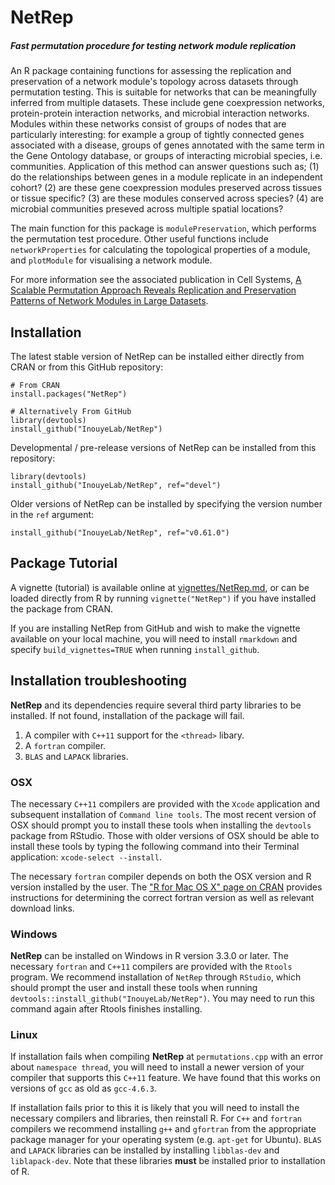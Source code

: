 # NetRep
##### Fast permutation procedure for testing network module replication

An R package containing functions for assessing the replication and 
preservation of a network module's topology across datasets through 
permutation testing. This is suitable for networks that can be meaningfully 
inferred from multiple datasets. These include gene coexpression networks,
protein-protein interaction networks, and microbial interaction
networks. Modules within these networks consist of groups of nodes
that are particularly interesting: for example a group of tightly
connected genes associated with a disease, groups of genes
annotated with the same term in the Gene Ontology database, or
groups of interacting microbial species, i.e. communities.
Application of this method can answer questions such as; (1) do
the relationships between genes in a module replicate in an
independent cohort? (2) are these gene coexpression modules
preserved across tissues or tissue specific? (3) are these modules
conserved across species? (4) are microbial communities preseved
across multiple spatial locations?

The main function for this package is `modulePreservation`, which 
performs the permutation test procedure. Other useful functions include 
`networkProperties` for calculating the topological properties of a 
module, and `plotModule` for visualising a network module.

For more information see the associated publication in Cell Systems,
[A Scalable Permutation Approach Reveals Replication and Preservation Patterns of Network Modules in Large Datasets](http://dx.doi.org/10.1016/j.cels.2016.06.012). 

## Installation

The latest stable version of NetRep can be installed either directly from
CRAN or from this GitHub repository:

```{r}
# From CRAN
install.packages("NetRep")

# Alternatively From GitHub
library(devtools)
install_github("InouyeLab/NetRep")
```

Developmental / pre-release versions of NetRep can be installed from this repository:

```{r}
library(devtools)
install_github("InouyeLab/NetRep", ref="devel")
```

Older versions of NetRep can be installed by specifying the version number in the `ref` argument:

```{r}
install_github("InouyeLab/NetRep", ref="v0.61.0")
```

## Package Tutorial

A vignette (tutorial) is available online at [vignettes/NetRep.md](vignettes/NetRep.md),
or can be loaded directly from R by running `vignette("NetRep")` if you have installed
the package from CRAN. 

If you are installing NetRep from GitHub and wish to make the vignette available on your 
local machine, you will need to install `rmarkdown` and specify `build_vignettes=TRUE` 
when running `install_github`.

## Installation troubleshooting

**NetRep** and its dependencies require several third party libraries to be
installed. If not found, installation of the package will fail.

 1. A compiler with `C++11` support for the `<thread>` libary.
 2. A `fortran` compiler.
 3. `BLAS` and `LAPACK` libraries.
 
### OSX

The necessary `C++11` compilers are provided with the `Xcode` 
application and subsequent installation of `Command line tools`. The most
recent version of OSX should prompt you to install these tools when 
installing the `devtools` package from RStudio. Those with older versions of 
OSX should be able to install these tools by typing the following command into 
their Terminal application: `xcode-select --install`.

The necessary `fortran` compiler depends on both the OSX version and R version
installed by the user. The ["R for Mac OS X" page on CRAN](https://cran.r-project.org/bin/macosx/tools/)
provides instructions for determining the correct fortran version as well as 
relevant download links. 

### Windows

**NetRep** can be installed on Windows in R version 3.3.0 or later. The 
necessary `fortran` and `C++11` compilers are provided with the `Rtools` 
program. We recommend installation of `NetRep` through `RStudio`, which should
prompt the user and install these tools when running 
`devtools::install_github("InouyeLab/NetRep")`. You may need to run this 
command again after Rtools finishes installing.

### Linux

If installation fails when compiling **NetRep** at `permutations.cpp` with an 
error about `namespace thread`, you will need to install a newer version of 
your compiler that supports this `C++11` feature. We have found that this works
on versions of `gcc` as old as `gcc-4.6.3`.

If installation fails prior to this it is likely that you will need to install
the necessary compilers and libraries, then reinstall R. For `C++` and 
`fortran` compilers we recommend installing `g++` and `gfortran` from the
appropriate package manager for your operating system (e.g. `apt-get` for 
Ubuntu). `BLAS` and `LAPACK` libraries can be installed by installing 
`libblas-dev` and `liblapack-dev`. Note that these libraries **must** be
installed prior to installation of R.
